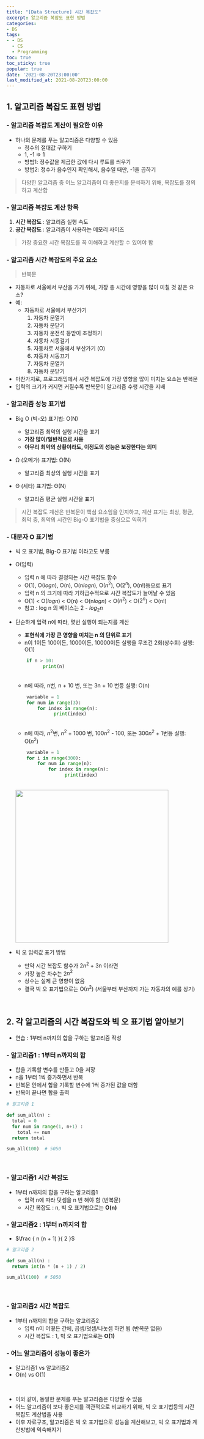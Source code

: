 ```yaml
---
title: "[Data Structure] 시간 복잡도"
excerpt: 알고리즘 복잡도 표현 방법
categories:
- DS
tags:
- - DS
  - CS
  - Programming
toc: true
toc_sticky: true
popular: true
date: '2021-08-20T23:00:00'
last_modified_at: 2021-08-20T23:00:00
---
```


## 1. 알고리즘 복잡도 표현 방법


### - 알고리즘 복잡도 계산이 필요한 이유

- 하나의 문제를 푸는 알고리즘은 다양할 수 있음
    - 정수의 절대값 구하기
    - 1, -1 => 1
    - 방법1: 정수값을 제곱한 값에 다시 루트를 씌우기
    - 방법2: 정수가 음수인지 확인해서, 음수일 때만, -1을 곱하기

> 다양한 알고리즘 중 어느 알고리즘이 더 좋은지를 분석하기 위해, 복잡도를 정의하고 계산함


### - 알고리즘 복잡도 계산 항목

1. **시간 복잡도** : 알고리즘 실행 속도
2. **공간 복잡도** : 알고리즘이 사용하는 메모리 사이즈

> 가장 중요한 시간 복잡도를 꼭 이해하고 계산할 수 있어야 함


### - 알고리즘 시간 복잡도의 주요 요소

> 반복문

* 자동차로 서울에서 부산을 가기 위해, 가장 총 시간에 영향을 많이 미칠 것 같은 요소?
* 예: 
    - 자동차로 서울에서 부산가기
        1. 자동차 문열기
        2. 자동차 문닫기
        3. 자동차 운전석 등받이 조정하기
        4. 자동차 시동걸기
        5. 자동차로 서울에서 부산가기 (O)
        6. 자동차 시동끄기
        7. 자동차 문열기
        8. 자동차 문닫기
* 마찬가지로, 프로그래밍에서 시간 복잡도에 가장 영향을 많이 미치는 요소는 반복문
* 입력의 크기가 커지면 커질수록 반복문이 알고리즘 수행 시간을 지배


### - 알고리즘 성능 표기법

- Big O (빅-오) 표기법: O(N)
    - 알고리즘 최악의 실행 시간을 표기
    - **가장 많이/일반적으로 사용**
    - **아무리 최악의 상황이라도, 이정도의 성능은 보장한다는 의미**

- Ω (오메가) 표기법:  Ω(N)
    - 알고리즘 최상의 실행 시간을 표기

- Θ (세타) 표기법: Θ(N)
    - 알고리즘 평균 실행 시간을 표기

> 시간 복잡도 계산은 반복문이 핵심 요소임을 인지하고, 계산 표기는 최상, 평균, 최악 중, 최악의 시간인 Big-O 표기법을 중심으로 익히기


### - 대문자 O 표기법

* 빅 오 표기법, Big-O 표기법 이라고도 부름
* O(입력)
    - 입력 n 에 따라 결정되는 시간 복잡도 함수
    - O(1), O($log n$), O(n), O(n$log n$), O($n^2$), O($2^n$), O(n!)등으로 표기
    - 입력 n 의 크기에 따라 기하급수적으로 시간 복잡도가 늘어날 수 있음
    - O(1) < O($log n$) < O(n) < O(n$log n$) < O($n^2$) < O($2^n$) < O(n!)
    - 참고 : log n 의 베이스는 2 - $log_2 n$
* 단순하게 입력 n에 따라, 몇번 실행이 되는지를 계산
    - **표현식에 가장 큰 영향을 미치는 n 의 단위로 표기**
    - n이 1이든 100이든, 1000이든, 10000이든 실행을 무조건 2회(상수회) 실행: O(1) 

    ```python
        if n > 10:
              print(n)
    ```

    <br>

    - n에 따라, n번, n + 10 번, 또는 3n + 10 번등 실행: O(n)

    ```python
        variable = 1
        for num in range(3):
            for index in range(n):
                  print(index)
    ```

    <br>

    - n에 따라, $n^2$번, $n^2$ + 1000 번, 100$n^2$ - 100, 또는 300$n^2$ + 1번등 실행: O($n^2$)

    ```python
        variable = 1
        for i in range(300):
            for num in range(n):
                for index in range(n):
                      print(index)
    ```

    <br>

    <img src="http://www.fun-coding.org/00_Images/bigo.png" width=400/>

    <br>

* 빅 오 입력값 표기 방법
    - 만약 시간 복잡도 함수가 2$n^2$ + 3n 이라면
    - 가장 높은 차수는 2$n^2$ 
    - 상수는 실제 큰 영향이 없음 
    - 결국 빅 오 표기법으로는 O($n^2$) (서울부터 부산까지 가는 자동차의 예를 상기)


<br>

## 2. 각 알고리즘의 시간 복잡도와 빅 오 표기법 알아보기

- 연습 :  1부터 n까지의 합을 구하는 알고리즘 작성


### - 알고리즘1 : 1부터 n까지의 합

* 합을 기록할 변수를 만들고 0을 저장
* n을 1부터 1씩 증가하면서 반복
* 반복문 안에서 합을 기록할 변수에 1씩 증가된 값을 더함
* 반복이 끝나면 합을 출력

```python
# 알고리즘 1

def sum_all(n) :
  total = 0
  for num in range(1, n+1) :
    total += num
  return total

sum_all(100)  # 5050
```


<br>

### - 알고리즘1 시간 복잡도

* 1부터 n까지의 합을 구하는 알고리즘1
  - 입력 n에 따라 덧셈을 n 번 해야 함 (반복문)
  - 시간 복잡도 : n, 빅 오 표기법으로는 **O(n)**


### - 알고리즘2 : 1부터 n까지의 합

* $\frac { n (n + 1) }{ 2 }$

```python
# 알고리즘 2

def sum_all(n) :
  return int(n * (n + 1) / 2)

sum_all(100)  # 5050
```


<br>

### - 알고리즘2 시간 복잡도

* 1부터 n까지의 합을 구하는 알고리즘2
  - 입력 n이 어떻든 간에, 곱셈/덧셈/나눗셈 하면 됨 (반복문 없음)
  - 시간 복잡도 : 1, 빅 오 표기법으로는 **O(1)**


### - 어느 알고리즘이 성능이 좋은가

- 알고리즘1 vs 알고리즘2
- O(n) vs O(1)

<br>

- 이와 같이, 동일한 문제를 푸는 알고리즘은 다양할 수 있음
- 어느 알고리즘이 보다 좋은지를 객관적으로 비교하기 위해, 빅 오 표기법등의 시간복잡도 계산법을 사용
- 이후 자료구조, 알고리즘은 빅 오 표기법으로 성능을 계산해보고, 빅 오 표기법과 계산방법에 익숙해지기